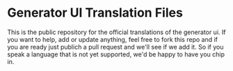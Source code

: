 # Generator UI Translation Files

This is the public repository for the official translations of the generator ui.
If you want to help, add or update anything, feel free to fork this repo and
if you are ready just publich a pull request and we'll see if we add it.
So if you speak a language that is not yet supported, we'd be happy to have you chip in.
